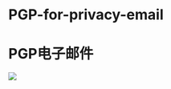 # PGP-for-privacy-email
# PGP电子邮件
![](https://github.com/djh-sudo/PGP-for-privacy-email/blob/main/demo.gif)
